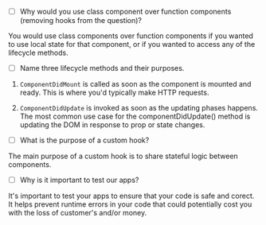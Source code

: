 - [ ] Why would you use class component over function components (removing hooks from the question)?

You would use class components over function components if you wanted to use local state for that component, or if you wanted to access any of the lifecycle methods.

- [ ] Name three lifecycle methods and their purposes.

1. `ComponentDidMount` is called as soon as the component is mounted and ready. This is where you'd typically make HTTP requests.

2. `ComponentDidUpdate` is invoked as soon as the updating phases happens. The most common use case for the componentDidUpdate() method is updating the DOM in response to prop or state changes.

- [ ] What is the purpose of a custom hook?

The main purpose of a custom hook is to share stateful logic between components.

- [ ] Why is it important to test our apps?

It's important to test your apps to ensure that your code is safe and corect. It helps prevent
runtime errors in your code that could potentially cost you with the loss of customer's and/or money.